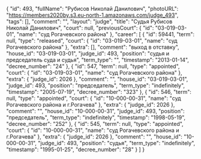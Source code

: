 {
    "id": 493,
    "fullName": "Рубисов Николай Данилович",
    "photoURL": "https://members2020by.s3.eu-north-1.amazonaws.com/judge_493",
    "tags": [],
    "comment": "",
    "layout": "judge",
    "title": "Судья Рубисов Николай Данилович",
    "court": null,
    "previousCourt": {
        "id": "03-019-03-01",
        "name": "суд Рогачевского района"
    },
    "career": [
        {
            "id": 59441,
            "term": null,
            "type": "released",
            "court": {
                "id": "03-019-03-01",
                "name": "суд Рогачевского района"
            },
            "extra": [],
            "comment": "выход в отставку",
            "house_id": "03-019-03-01",
            "judge_id": 493,
            "position": "судья и председатель суда и судья",
            "term_type": "",
            "timestamp": "2013-01-14",
            "decree_number": "24"
        },
        {
            "id": 547,
            "term": null,
            "type": "appointed",
            "court": {
                "id": "03-019-03-01",
                "name": "суд Рогачевского района"
            },
            "extra": {
                "judge_id": 2026
            },
            "comment": "",
            "house_id": "03-019-03-01",
            "judge_id": 493,
            "position": "председатель",
            "term_type": "indefinitely",
            "timestamp": "2005-07-19",
            "decree_number": "323"
        },
        {
            "id": 546,
            "term": null,
            "type": "appointed",
            "court": {
                "id": "10-000-00-31",
                "name": "суд Рогачевского района и г.Рогачева"
            },
            "extra": {
                "judge_id": 2026
            },
            "comment": "",
            "house_id": "10-000-00-31",
            "judge_id": 493,
            "position": "председатель",
            "term_type": "indefinitely",
            "timestamp": "1998-05-19",
            "decree_number": "252"
        },
        {
            "id": 545,
            "term": null,
            "type": "appointed",
            "court": {
                "id": "10-000-00-31",
                "name": "суд Рогачевского района и г.Рогачева"
            },
            "extra": {
                "judge_id": 2026
            },
            "comment": "",
            "house_id": "10-000-00-31",
            "judge_id": 493,
            "position": "судья",
            "term_type": "indefinitely",
            "timestamp": "1995-01-25",
            "decree_number": "28"
        }
    ]
}